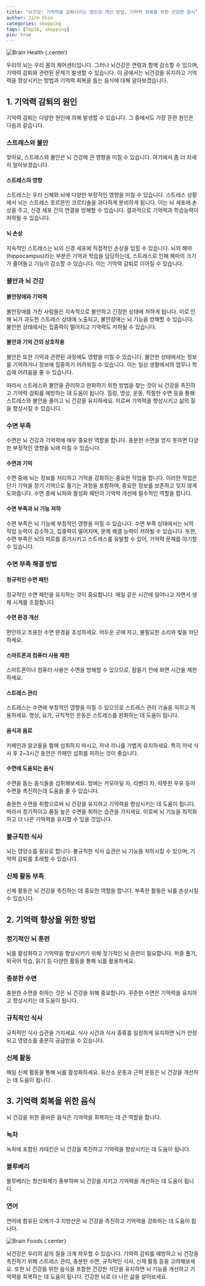 ```yaml
---
title: "뇌건강: 기억력을 감퇴시키는 원인과 개선 방법, 기억력 회복을 위한 건강한 음식"
author: Jirm Shin
categories: shopping
tags: [Top10, shopping]
pin: true
---
```



![Brain Health](https://source.unsplash.com/1600x900/?brain,health) {.center}

우리의 뇌는 우리 몸의 제어센터입니다. 그러나 뇌건강은 연령과 함께 감소할 수 있으며, 기억력 감퇴와 관련된 문제가 발생할 수 있습니다. 이 글에서는 뇌건강을 유지하고 기억력을 향상시키는 방법과 기억력 회복을 돕는 음식에 대해 알아보겠습니다.

## 1. 기억력 감퇴의 원인

기억력 감퇴는 다양한 원인에 의해 발생할 수 있습니다. 그 중에서도 가장 흔한 원인은 다음과 같습니다.

### 스트레스와 불안

맞아요, 스트레스와 불안은 뇌 건강에 큰 영향을 미칠 수 있습니다. 여기에서 좀 더 자세히 알아보겠습니다.


#### 스트레스의 영향

스트레스는 우리 신체와 뇌에 다양한 부정적인 영향을 미칠 수 있습니다. 스트레스 상황에서 뇌는 스트레스 호르몬인 코르티솔을 과다하게 분비하게 됩니다. 이는 뇌 세포에 손상을 주고, 신경 세포 간의 연결을 방해할 수 있습니다. 결과적으로 기억력과 학습능력이 저하될 수 있습니다.

#### 뇌 손상

지속적인 스트레스는 뇌의 신경 세포에 직접적인 손상을 입힐 수 있습니다. 뇌의 해마(hippocampus)라는 부분은 기억과 학습을 담당하는데, 스트레스로 인해 해마의 크기가 줄어들고 기능이 감소할 수 있습니다. 이는 기억력 감퇴로 이어질 수 있습니다.

### 불안과 뇌 건강

#### 불안장애와 기억력

불안장애를 가진 사람들은 지속적으로 불안하고 긴장한 상태에 처하게 됩니다. 이로 인해 뇌가 과도한 스트레스 상태에 노출되고, 불안장애는 뇌 기능을 방해할 수 있습니다. 불안한 상태에서는 집중력이 떨어지고 기억력도 저하될 수 있습니다.

#### 불안과 기억 간의 상호작용

불안은 또한 기억과 관련된 과정에도 영향을 미칠 수 있습니다. 불안한 상태에서는 정보를 기억하거나 정보에 집중하기 어려워질 수 있습니다. 이는 일상 생활에서의 업무나 학습에 어려움을 줄 수 있습니다.

따라서 스트레스와 불안을 관리하고 완화하기 위한 방법을 찾는 것이 뇌 건강을 촉진하고 기억력 감퇴를 예방하는 데 도움이 됩니다. 힐링, 명상, 운동, 적절한 수면 등을 통해 스트레스와 불안을 줄이고 뇌 건강을 유지하세요. 이로써 기억력을 향상시키고 삶의 질을 향상시킬 수 있습니다.

### 수면 부족

수면은 뇌 건강과 기억력에 매우 중요한 역할을 합니다. 충분한 수면을 얻지 못하면 다양한 부정적인 영향을 뇌에 미칠 수 있습니다.

#### 수면과 기억

수면 중에 뇌는 정보를 처리하고 기억을 강화하는 중요한 작업을 합니다. 이러한 작업은 단기 기억을 장기 기억으로 옮기는 과정을 포함하며, 중요한 정보를 보존하고 잊지 않게 도와줍니다. 수면 중에 뇌파와 활성화 패턴이 기억력 개선에 필수적인 역할을 합니다.

#### 수면 부족과 뇌 기능 저하

수면 부족은 뇌 기능에 부정적인 영향을 미칠 수 있습니다. 수면 부족 상태에서는 뇌의 작업 능력이 감소하고, 집중력이 떨어지며, 문제 해결 능력이 저하될 수 있습니다. 또한, 수면 부족은 뇌의 피로를 증가시키고 스트레스를 유발할 수 있어, 기억력 문제를 야기할 수 있습니다.

### 수면 부족 해결 방법

#### 정규적인 수면 패턴

정규적인 수면 패턴을 유지하는 것이 중요합니다. 매일 같은 시간에 일어나고 자면서 생체 시계를 조절합니다.

#### 수면 환경 개선

편안하고 조용한 수면 환경을 조성하세요. 어두운 곳에 자고, 불필요한 소리와 빛을 차단하세요.

#### 스마트폰과 컴퓨터 사용 제한

스마트폰이나 컴퓨터 사용은 수면을 방해할 수 있으므로, 잠들기 전에 화면 시간을 제한하세요.

#### 스트레스 관리

스트레스는 수면에 부정적인 영향을 미칠 수 있으므로 스트레스 관리 기술을 익히고 적용하세요. 명상, 요가, 규칙적인 운동은 스트레스를 완화하는 데 도움이 됩니다.

#### 음식과 음료

카페인과 알코올을 함께 섭취하지 마시고, 저녁 끼니를 가볍게 유지하세요. 특히 저녁 식사 후 2~3시간 동안은 카페인 섭취를 피하는 것이 좋습니다.

#### 수면에 도움되는 음식

수면을 돕는 음식들을 섭취해보세요. 밤에는 카모마일 차, 라벤더 차, 따뜻한 우유 등이 수면을 촉진하는데 도움을 줄 수 있습니다.

충분한 수면을 취함으로써 뇌 건강을 유지하고 기억력을 향상시키는 데 도움이 됩니다. 따라서 정기적이고 품질 높은 수면을 취하는 습관을 가지세요. 이로써 뇌 기능을 최적화하고 더 나은 기억력을 유지할 수 있을 것입니다.

### 불규칙한 식사

뇌는 영양소를 필요로 합니다. 불규칙한 식사 습관은 뇌 기능을 저하시킬 수 있으며, 기억력 감퇴를 초래할 수 있습니다.

### 신체 활동 부족

신체 활동은 뇌 건강을 촉진하는 데 중요한 역할을 합니다. 부족한 활동은 뇌를 손상시킬 수 있습니다.

## 2. 기억력 향상을 위한 방법

### 정기적인 뇌 훈련

뇌를 활성화하고 기억력을 향상시키기 위해 정기적인 뇌 훈련이 필요합니다. 퍼즐 풀기, 외국어 학습, 읽기 등 다양한 활동을 통해 뇌를 활용하세요.

### 충분한 수면

충분한 수면을 취하는 것은 뇌 건강을 위해 중요합니다. 꾸준한 수면은 기억력을 유지하고 향상시키는 데 도움이 됩니다.

### 규칙적인 식사

규칙적인 식사 습관을 가지세요. 식사 시간과 식사 종류를 일정하게 유지하면 뇌가 안정되고 영양소를 충분히 공급받을 수 있습니다.

### 신체 활동

매일 신체 활동을 통해 뇌를 활성화하세요. 유산소 운동과 근력 운동은 뇌 건강을 개선하는 데 도움이 됩니다.

## 3. 기억력 회복을 위한 음식

뇌 건강을 위한 올바른 음식은 기억력을 회복하는 데 큰 역할을 합니다.

### 녹차

녹차에 포함된 카테킨은 뇌 건강을 촉진하고 기억력을 향상시키는 데 도움이 됩니다.

### 블루베리

블루베리는 항산화제가 풍부하며 뇌 건강을 지키고 기억력을 개선하는 데 도움이 됩니다.

### 연어

연어에 함유된 오메가-3 지방산은 뇌 건강을 촉진하고 기억력을 강화하는 데 도움이 됩니다.

![Brain Foods](https://source.unsplash.com/1600x900/?brain,food) {.center}

뇌건강은 우리의 삶의 질을 크게 좌우할 수 있습니다. 기억력 감퇴를 예방하고 뇌 건강을 촉진하기 위해 스트레스 관리, 충분한 수면, 규칙적인 식사, 신체 활동 등을 고려해보세요. 또한 뇌 건강을 위한 음식을 포함한 건강한 식단을 유지하면 뇌 기능을 개선하고 기억력을 회복하는 데 도움이 됩니다. 건강한 뇌로 더 나은 삶을 살아보세요.